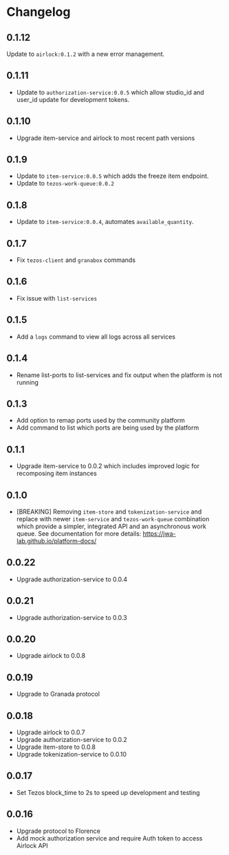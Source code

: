 # Changelog

## 0.1.12

Update to `airlock:0.1.2` with a new error management.

## 0.1.11

- Update to `authorization-service:0.0.5` which allow studio_id and user_id update for development tokens.

## 0.1.10

- Upgrade item-service and airlock to most recent path versions

## 0.1.9

- Update to `item-service:0.0.5` which adds the freeze item endpoint.
- Update to `tezos-work-queue:0.0.2`

## 0.1.8

-   Update to `item-service:0.0.4`, automates `available_quantity`.

## 0.1.7

-   Fix `tezos-client` and `granabox` commands

## 0.1.6

-   Fix issue with `list-services`

## 0.1.5

-   Add a `logs` command to view all logs across all services

## 0.1.4

-   Rename list-ports to list-services and fix output when the platform is not running

## 0.1.3

-   Add option to remap ports used by the community platform
-   Add command to list which ports are being used by the platform

## 0.1.1

-   Upgrade item-service to 0.0.2 which includes improved logic for recomposing item instances

## 0.1.0

-   [BREAKING] Removing `item-store` and `tokenization-service` and replace with newer `item-service`
    and `tezos-work-queue` combination which provide a simpler, integrated API and an asynchronous work queue.
    See documentation for more details: https://jwa-lab.github.io/platform-docs/

## 0.0.22

-   Upgrade authorization-service to 0.0.4

## 0.0.21

-   Upgrade authorization-service to 0.0.3

## 0.0.20

-   Upgrade airlock to 0.0.8

## 0.0.19

-   Upgrade to Granada protocol

## 0.0.18

-   Upgrade airlock to 0.0.7
-   Upgrade authorization-service to 0.0.2
-   Upgrade item-store to 0.0.8
-   Upgrade tokenization-service to 0.0.10

## 0.0.17

-   Set Tezos block_time to 2s to speed up development and testing

## 0.0.16

-   Upgrade protocol to Florence
-   Add mock authorization service and require Auth token to access Airlock API
